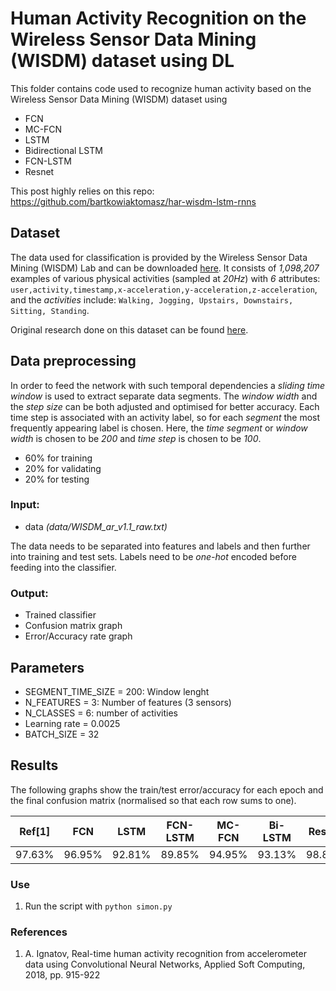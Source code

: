 
# Human Activity Recognition on the Wireless Sensor Data Mining (WISDM) dataset using DL
This folder contains code used to recognize human activity based on the Wireless Sensor Data Mining (WISDM) dataset using 
- FCN 
- MC-FCN
- LSTM  
- Bidirectional LSTM
- FCN-LSTM
- Resnet

This post highly relies on this repo: https://github.com/bartkowiaktomasz/har-wisdm-lstm-rnns

## Dataset
The data used for classification is provided by the Wireless Sensor Data Mining (WISDM) Lab and can be downloaded  [here](http://www.cis.fordham.edu/wisdm/dataset.php).
It consists of _1,098,207_ examples of various physical activities (sampled at _20Hz_) with _6_ attributes:
`user,activity,timestamp,x-acceleration,y-acceleration,z-acceleration`, and the _activities_ include: `Walking, Jogging, Upstairs, Downstairs, Sitting, Standing`. 

Original research done on this dataset can be found [here](http://www.cis.fordham.edu/wisdm/public_files/sensorKDD-2010.pdf).


##  Data preprocessing

In order to feed the network with such temporal dependencies a _sliding time window_ is used to extract separate data segments. The _window width_ and the _step size_ can be both adjusted and optimised for better accuracy. Each time step is associated with an activity label, so for each _segment_ the most frequently appearing label is chosen. Here, the _time segment_ or _window width_ is chosen to be _200_ and _time step_ is chosen to be _100_.

- 60% for training
- 20% for validating
- 20% for testing

### Input:
- data _(data/WISDM_ar_v1.1_raw.txt)_

The data needs to be separated into features and labels and then further into training and test sets. Labels need to be _one-hot_ encoded before feeding into the classifier.

### Output:
- Trained classifier
- Confusion matrix graph
- Error/Accuracy rate graph

## Parameters
- SEGMENT_TIME_SIZE = 200: Window lenght
- N_FEATURES = 3: Number of features (3 sensors)
- N_CLASSES = 6: number of activities
- Learning rate = 0.0025
- BATCH_SIZE = 32

## Results

The following graphs show the train/test error/accuracy for each epoch and the final confusion matrix (normalised so that each row sums to one).

|Ref[1]  |    FCN  |  LSTM  | FCN-LSTM| MC-FCN  | Bi-LSTM | Resnet  |
|--------|---------|--------|---------|---------|---------|---------|
| 97.63% | 96.95%  | 92.81% | 89.85%  | 94.95%  | 93.13%  |  98.82% |

### Use
1. Run the script with  `python simon.py`

### References
1. A. Ignatov, Real-time human activity recognition from accelerometer data using Convolutional Neural Networks, Applied Soft Computing, 2018, pp. 915-922

